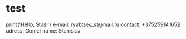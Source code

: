 # test
print('Hello, Stas!')
e-mail: ryabtsev_st@mail.ru
contact: +375259141652
adress: Gomel
name: Stanislav
